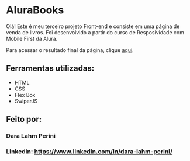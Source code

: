 # AluraBooks
Olá! Este é meu terceiro projeto Front-end e consiste em uma página de venda de livros. Foi desenvolvido a partir do curso de Resposividade com Mobile First da Alura.

Para acessar o resultado final da página, clique [aqui](https://alurabooks-pi-nine.vercel.app/).

## Ferramentas utilizadas:

* HTML
* CSS
* Flex Box
* SwiperJS

## Feito por:

### Dara Lahm Perini

### Linkedin: https://www.linkedin.com/in/dara-lahm-perini/
